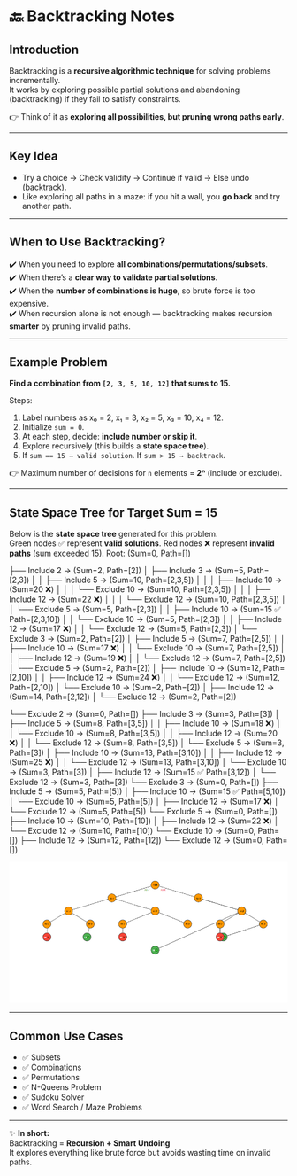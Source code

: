 
# 🔙 Backtracking Notes

## Introduction
Backtracking is a **recursive algorithmic technique** for solving problems incrementally.  
It works by exploring possible partial solutions and abandoning (backtracking) if they fail to satisfy constraints.

👉 Think of it as **exploring all possibilities, but pruning wrong paths early**.

---

## Key Idea
- Try a choice → Check validity → Continue if valid → Else undo (backtrack).
- Like exploring all paths in a maze: if you hit a wall, you **go back** and try another path.

---

## When to Use Backtracking?
✔️ When you need to explore **all combinations/permutations/subsets**.  
✔️ When there’s a **clear way to validate partial solutions**.  
✔️ When the **number of combinations is huge**, so brute force is too expensive.  
✔️ When recursion alone is not enough — backtracking makes recursion **smarter** by pruning invalid paths.  

---

## Example Problem
**Find a combination from `[2, 3, 5, 10, 12]` that sums to 15.**

Steps:
1. Label numbers as x₀ = 2, x₁ = 3, x₂ = 5, x₃ = 10, x₄ = 12.  
2. Initialize `sum = 0`.  
3. At each step, decide: **include number or skip it**.  
4. Explore recursively (this builds a **state space tree**).  
5. If `sum == 15 → valid solution`. If `sum > 15 → backtrack`.  

👉 Maximum number of decisions for `n` elements = **2ⁿ** (include or exclude).  

---

## State Space Tree for Target Sum = 15

Below is the **state space tree** generated for this problem.  
Green nodes ✅ represent **valid solutions**.
Red nodes ❌ represent **invalid paths** (sum exceeded 15).
Root: (Sum=0, Path=[])

├── Include 2 → (Sum=2, Path=[2])
│   ├── Include 3 → (Sum=5, Path=[2,3])
│   │   ├── Include 5 → (Sum=10, Path=[2,3,5])
│   │   │   ├── Include 10 → (Sum=20 ❌)
│   │   │   └── Exclude 10 → (Sum=10, Path=[2,3,5])
│   │   │       ├── Include 12 → (Sum=22 ❌)
│   │   │       └── Exclude 12 → (Sum=10, Path=[2,3,5])
│   │   └── Exclude 5 → (Sum=5, Path=[2,3])
│   │       ├── Include 10 → (Sum=15 ✅ Path=[2,3,10])
│   │       └── Exclude 10 → (Sum=5, Path=[2,3])
│   │           ├── Include 12 → (Sum=17 ❌)
│   │           └── Exclude 12 → (Sum=5, Path=[2,3])
│   └── Exclude 3 → (Sum=2, Path=[2])
│       ├── Include 5 → (Sum=7, Path=[2,5])
│       │   ├── Include 10 → (Sum=17 ❌)
│       │   └── Exclude 10 → (Sum=7, Path=[2,5])
│       │       ├── Include 12 → (Sum=19 ❌)
│       │       └── Exclude 12 → (Sum=7, Path=[2,5])
│       └── Exclude 5 → (Sum=2, Path=[2])
│           ├── Include 10 → (Sum=12, Path=[2,10])
│           │   ├── Include 12 → (Sum=24 ❌)
│           │   └── Exclude 12 → (Sum=12, Path=[2,10])
│           └── Exclude 10 → (Sum=2, Path=[2])
│               ├── Include 12 → (Sum=14, Path=[2,12])
│               └── Exclude 12 → (Sum=2, Path=[2])

└── Exclude 2 → (Sum=0, Path=[])
    ├── Include 3 → (Sum=3, Path=[3])
    │   ├── Include 5 → (Sum=8, Path=[3,5])
    │   │   ├── Include 10 → (Sum=18 ❌)
    │   │   └── Exclude 10 → (Sum=8, Path=[3,5])
    │   │       ├── Include 12 → (Sum=20 ❌)
    │   │       └── Exclude 12 → (Sum=8, Path=[3,5])
    │   └── Exclude 5 → (Sum=3, Path=[3])
    │       ├── Include 10 → (Sum=13, Path=[3,10])
    │       │   ├── Include 12 → (Sum=25 ❌)
    │       │   └── Exclude 12 → (Sum=13, Path=[3,10])
    │       └── Exclude 10 → (Sum=3, Path=[3])
    │           ├── Include 12 → (Sum=15 ✅ Path=[3,12])
    │           └── Exclude 12 → (Sum=3, Path=[3])
    └── Exclude 3 → (Sum=0, Path=[])
        ├── Include 5 → (Sum=5, Path=[5])
        │   ├── Include 10 → (Sum=15 ✅ Path=[5,10])
        │   └── Exclude 10 → (Sum=5, Path=[5])
        │       ├── Include 12 → (Sum=17 ❌)
        │       └── Exclude 12 → (Sum=5, Path=[5])
        └── Exclude 5 → (Sum=0, Path=[])
            ├── Include 10 → (Sum=10, Path=[10])
            │   ├── Include 12 → (Sum=22 ❌)
            │   └── Exclude 12 → (Sum=10, Path=[10])
            └── Exclude 10 → (Sum=0, Path=[])
                ├── Include 12 → (Sum=12, Path=[12])
                └── Exclude 12 → (Sum=0, Path=[])

![Backtracking Tree](stateTreeforsum15.png)

---

## Common Use Cases
- ✅ Subsets  
- ✅ Combinations  
- ✅ Permutations  
- ✅ N-Queens Problem  
- ✅ Sudoku Solver  
- ✅ Word Search / Maze Problems  

---

✨ **In short:**  
Backtracking = **Recursion + Smart Undoing**  
It explores everything like brute force but avoids wasting time on invalid paths.
